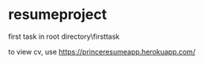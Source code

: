 # resumeproject

first task in root directory\firsttask


to view cv, use https://princeresumeapp.herokuapp.com/
